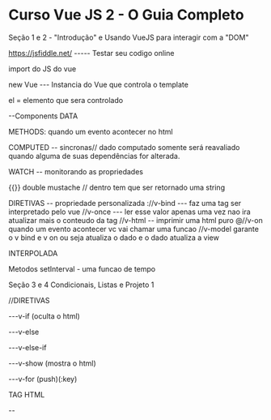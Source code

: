 # Curso Vue JS 2 - O Guia Completo
Seção 1 e 2 - "Introdução" e Usando VueJS para interagir com a "DOM"

https://jsfiddle.net/ ----- Testar seu codigo online

<script src="https://unpkg.com/vue"></script> import do JS do vue

new Vue --- Instancia do Vue que controla o template

el = elemento que sera controlado

--Components
DATA

METHODS: quando um evento acontecer no html

COMPUTED -- sincronas// dado computado somente será reavaliado quando alguma de suas dependências for alterada.

WATCH -- monitorando as propriedades

{{}} double mustache // dentro tem que ser retornado uma string

DIRETIVAS -- propriedade personalizada 
://v-bind --- faz uma tag ser interpretado pelo vue
//v-once --- ler esse valor apenas uma vez nao ira atualizar mais o conteudo da tag
//v-html -- imprimir uma html puro
@//v-on quando um evento acontecer vc vai chamar uma funcao
//v-model garante o v bind e v on ou seja atualiza o dado e o dado atualiza a view

INTERPOLADA

Metodos
setInterval - uma funcao de tempo

Seção 3 e 4 Condicionais, Listas e Projeto 1

//DIRETIVAS

---v-if (oculta o html)

---v-else

---v-else-if

---v-show (mostra o html)

---v-for  (push)(:key)

TAG HTML

-- <Template> Tag invisivel

CSS
display: flex;
flex-direction: column;
